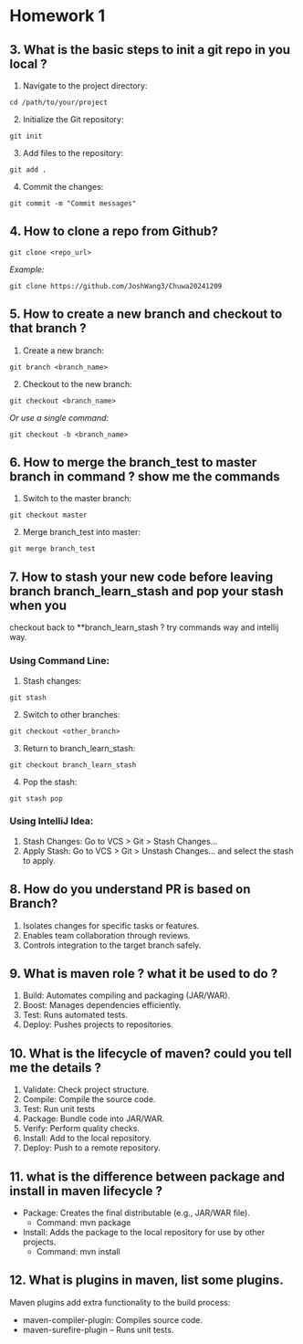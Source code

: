 # Homework 1

## 3. What is the basic steps to init a git repo in you local ?
1. Navigate to the project directory:
```
cd /path/to/your/project
```
2. Initialize the Git repository:
```
git init
```
3. Add files to the repository:
```
git add .
```
4. Commit the changes:
```
git commit -m "Commit messages"
```

## 4. How to clone a repo from Github?
```
git clone <repo_url>
```
_Example:_
```
git clone https://github.com/JoshWang3/Chuwa20241209
```

## 5. How to create a new branch and checkout to that branch ?
1. Create a new branch:
```
git branch <branch_name>
```
2. Checkout to the new branch:
```
git checkout <branch_name>
```
_Or use a single command:_
```
git checkout -b <branch_name>
```

## 6. How to merge the branch_test to master branch in command ? show me the commands
1. Switch to the master branch:
```
git checkout master
```
2. Merge branch_test into master:
```
git merge branch_test
```

## 7. How to stash your new code before leaving branch branch_learn_stash and pop your stash when you
checkout back to **branch_learn_stash ? try commands way and intellij way.
### Using Command Line:
1. Stash changes:
```
git stash
```
2. Switch to other branches:
```
git checkout <other_branch>
```
3. Return to branch_learn_stash:
```
git checkout branch_learn_stash
```
4. Pop the stash:
```
git stash pop
```
### Using IntelliJ Idea:
1. Stash Changes: Go to VCS > Git > Stash Changes...
2. Apply Stash: Go to VCS > Git > Unstash Changes... and select the stash to apply.

## 8. How do you understand PR is based on Branch?
1. Isolates changes for specific tasks or features.
2. Enables team collaboration through reviews.
3. Controls integration to the target branch safely.

## 9. What is maven role ? what it be used to do ?
1. Build: Automates compiling and packaging (JAR/WAR).
2. Boost: Manages dependencies efficiently.
3. Test: Runs automated tests.
4. Deploy: Pushes projects to repositories.

## 10. What is the lifecycle of maven? could you tell me the details ?
1. Validate: Check project structure.
2. Compile: Compile the source code.
3. Test: Run unit tests
4. Package: Bundle code into JAR/WAR.
5. Verify: Perform quality checks.
6. Install: Add to the local repository.
7. Deploy: Push to a remote repository.

## 11. what is the difference between package and install in maven lifecycle ?
- Package: Creates the final distributable (e.g., JAR/WAR file).
  - Command: mvn package
- Install: Adds the package to the local repository for use by other projects.
  - Command: mvn install

## 12. What is plugins in maven, list some plugins.
Maven plugins add extra functionality to the build process:
- maven-compiler-plugin: Compiles source code.
- maven-surefire-plugin – Runs unit tests.



























